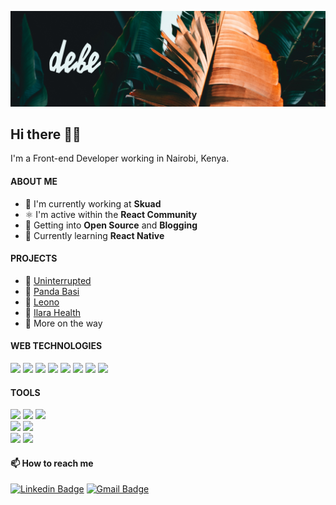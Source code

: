 ![Debe](https://raw.githubusercontent.com/sam10105/sam10105/master/images/debe.png)

## Hi there 👋🏾

I'm a Front-end Developer working in Nairobi, Kenya.

#### ABOUT ME

- 🏢 I'm currently working at **Skuad**
- ⚛ I'm active within the **React Community**
- 🌱 Getting into **Open Source** and **Blogging**
- 📘 Currently learning **React Native**

#### PROJECTS

- 🏀 [Uninterrupted](https://www.uninterrupted.com/)
- 🚌 [Panda Basi](https://pandabasi.debe.studio/)
- 🦁 [Leono](https://omondileon.com/)
- 🏥 [Ilara Health](https://www.ilarahealth.com/)
- 🙈 More on the way

#### WEB TECHNOLOGIES

<p>
  <p>
    <img src="https://img.shields.io/badge/-HTML5-E34F26?style=flat-square&logo=HTML5&logoColor=white"/>
    <img src="https://img.shields.io/badge/-CSS3-1572B6?style=flat-square&logo=CSS3&logoColor=white"/>
    <img src="https://img.shields.io/badge/-tailwindcss-38BDF8?style=flat-square&logo=tailwindcss&logoColor=white"/>
    <img src="https://img.shields.io/badge/-Javascript-f7df1e?style=flat-square&logo=Javascript&logoColor=black"/>
    <img src="https://img.shields.io/badge/-Typescript-007acc?style=flat-square&logo=Typescript&logoColor=white"/>
    <img src="https://img.shields.io/badge/-React-61dbfb?style=flat-square&logo=React&logoColor=black"/>
    <img src="https://img.shields.io/badge/-Next.js-fff?style=flat-square&logo=Next.js&logoColor=black"/>
    <img src="https://img.shields.io/badge/-GraphQL-fff?style=flat-square&logo=GraphQL&logoColor=E10098"/>
  </p>
</p>

#### TOOLS

<p>
  <p>
    <img src="https://img.shields.io/badge/-Visual%20Studio%20Code-23A9F2?style=flat-square&logo=Visual%20Studio%20Code&logoColor=white"/>
    <img src="https://img.shields.io/badge/-Git-F44D27?style=flat-square&logo=Git&logoColor=white"/>
    <img src="https://img.shields.io/badge/-Github-181717?style=flat-square&logo=GitHub&logoColor=white"/><br/>
    <img src="https://img.shields.io/badge/-ESLint-4B32C3?style=flat-square&logo=ESLint&logoColor=white"/>
    <img src="https://img.shields.io/badge/-Prettier-1A2B34?style=flat-square&logo=Prettier&logoColor=white"/><br/>
    <img src="https://img.shields.io/badge/-Slack-E01563?style=flat-square&logo=Slack&logoColor=white"/>
    <img src="https://img.shields.io/badge/-Notion-000000?style=flat-square&logo=Notion&logoColor=white"/>
  </p>
</p>

#### 📫 How to reach me

[![Linkedin Badge](https://img.shields.io/badge/-samkasyoki-blue?style=flat-square&logo=Linkedin&logoColor=white&link=https://www.linkedin.com/in/sam-kasyoki-0bb33417a/)](https://www.linkedin.com/in/sam-kasyoki-0bb33417a/)
[![Gmail Badge](https://img.shields.io/badge/-sam@debe.studio-c14438?style=flat-square&logo=Gmail&logoColor=white&link=mailto:sam@debe.studio)](mailto:sam@debe.studio)
